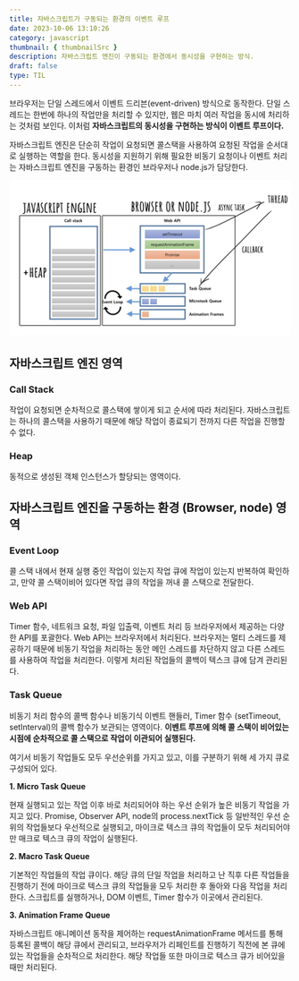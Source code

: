 ```yaml
---
title: 자바스크립트가 구동되는 환경의 이벤트 루프
date: 2023-10-06 13:10:26
category: javascript
thumbnail: { thumbnailSrc }
description: 자바스크립트 엔진이 구동되는 환경에서 동시성을 구현하는 방식.
draft: false
type: TIL
---
```


브라우저는 단일 스레드에서 이벤트 드리븐(event-driven) 방식으로 동작한다. 단일 스레드는 한번에 하나의 작업만을 처리할 수 있지만, 웹은 마치 여러 작업을
동시에 처리하는 것처럼 보인다. 이처럼 **자바스크립트의 동시성을 구현하는 방식이 이벤트 루프이다.**

자바스크립트 엔진은 단순히 작업이 요청되면 콜스택을 사용하여 요청된 작업을 순서대로 실행하는 역할을 한다. 동시성을 지원하기 위해 필요한 비동기 요청이나 이벤트
처리는 자바스크립트 엔진을 구동하는 환경인 브라우저나 node.js가 담당한다.

![이벤트 루프의 구조](./images/event-loop/event-loop.png)

## 자바스크립트 엔진 영역

### Call Stack

작업이 요청되면 순차적으로 콜스택에 쌓이게 되고 순서에 따라 처리된다. 자바스크립트는 하나의 콜스택을 사용하기 때문에 해당 작업이 종료되기 전까지 다른 작업을
진행할 수 없다.

### Heap

동적으로 생성된 객체 인스턴스가 할당되는 영역이다.

## 자바스크립트 엔진을 구동하는 환경 (Browser, node) 영역

### Event Loop

콜 스택 내에서 현재 실행 중인 작업이 있는지 작업 큐에 작업이 있는지 반복하여 확인하고, 만약 콜 스택이비어 있다면 작업 큐의 작업을 꺼내 콜 스택으로 전달한다.

### Web API

Timer 함수, 네트워크 요청, 파일 입출력, 이벤트 처리 등 브라우저에서 제공하는 다양한 API를 포괄한다. Web API는 브라우저에서 처리된다.
브라우저는 멀티 스레드를 제공하기 때문에 비동기 작업을 처리하는 동안 메인 스레드를 차단하지 않고 다른 스레드를 사용하여 작업을 처리한다. 이렇게 처리된 작업들의
콜백이 텍스크 큐에 담겨 관리된다.

### Task Queue

비동기 처리 함수의 콜백 함수나 비동기식 이벤트 핸들러, Timer 함수 (setTimeout, setInterval)의 콜백 함수가 보관되는 영역이다. **이벤트 루프에 의해
콜 스택이 비어있는 시점에 순차적으로 콜 스택으로 작업이 이관되어 실행된다.**

여기서 비동기 작업들도 모두 우선순위를 가지고 있고, 이를 구분하기 위해 세 가지 큐로 구성되어 있다.

**1. Micro Task Queue**

현재 실행되고 있는 작업 이후 바로 처리되어야 하는 우선 순위가 높은 비동기 작업을 가지고 있다. Promise, Observer API, node의 process.nextTick 등
일반적인 우선 순위의 작업들보다 우선적으로 실행되고, 마이크로 텍스크 큐의 작업들이 모두 처리되어야만 매크로 텍스크 큐의 작업이 실행된다.

**2. Macro Task Queue**

기본적인 작업들의 작업 큐이다. 해당 큐의 단일 작업을 처리하고 난 직후 다른 작업들을 진행하기 전에 마이크로 텍스크 큐의 작업들을 모두 처리한 후 돌아와 다음 작업을
처리한다. 스크립트를 실행하거나, DOM 이벤트, Timer 함수가 이곳에서 관리된다.

**3. Animation Frame Queue**

자바스크립트 애니메이션 동작을 제어하는 requestAnimationFrame 메서드를 통해 등록된 콜백이 해당 큐에서 관리되고,
브라우저가 리페인트를 진행하기 직전에 본 큐에 있는 작업들을 순차적으로 처리한다. 해당 작업들 또한 마이크로 텍스크 큐가 비어있을 때만 처리된다.
